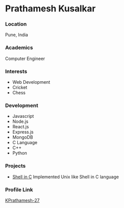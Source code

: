 # Prathamesh Kusalkar

### Location

Pune, India

### Academics

Computer Engineer

### Interests

- Web Development
- Cricket
- Chess

### Development

- Javascript
- Node.js
- React.js
- Express.js
- MongoDB
- C Language
- C++
- Python

### Projects

- [Shell in C](https://github.com/KPrathamesh-27/Shell) Implemented Unix like Shell in C language

### Profile Link

[KPrathamesh-27](https://github.com/KPrathamesh-27)
